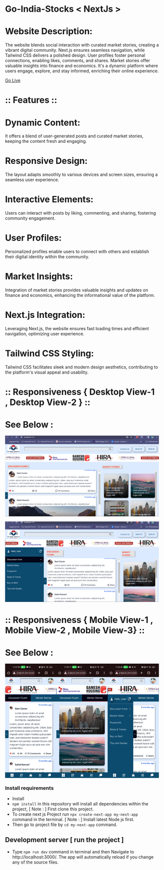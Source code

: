 # Go-India-Stocks < NextJs >

# Website Description:
The website blends social interaction with curated market stories, creating a vibrant digital community. Next.js ensures seamless navigation, while Tailwind CSS delivers a polished design. User profiles foster personal connections, enabling likes, comments, and shares. Market stories offer valuable insights into finance and economics. It's a dynamic platform where users engage, explore, and stay informed, enriching their online experience.

[Go Live](https://go-india-stocks-shahid.vercel.app/)

# :: Features ::

 #  Dynamic Content:
 It offers a blend of user-generated posts and curated market stories, keeping the content fresh and engaging.

 #  Responsive Design: 
 The layout adapts smoothly to various devices and screen sizes, ensuring a seamless user experience.

 #  Interactive Elements: 
 Users can interact with posts by liking, commenting, and sharing, fostering community engagement.

 #  User Profiles:
 Personalized profiles enable users to connect with others and establish their digital identity within the community.

 #  Market Insights:
 Integration of market stories provides valuable insights and updates on finance and economics, enhancing the informational value of the platform.

 #  Next.js Integration:
 Leveraging Next.js, the website ensures fast loading times and efficient navigation, optimizing user experience.

 #  Tailwind CSS Styling:
 Tailwind CSS facilitates sleek and modern design aesthetics, contributing to the platform's visual appeal and usability.

# :: Responsiveness { Desktop View-1 , Desktop View-2 } ::
# See Below :
![Desktop View-1](https://github.com/ShahidAnsari786-tech/go-india-stocks/blob/main/public/repositories/desktop%20view-1.png?raw=true)

![Desktop View-2](https://github.com/ShahidAnsari786-tech/go-india-stocks/blob/main/public/repositories/desktop%20view-2.png?raw=true)

# :: Responsiveness { Mobile View-1 , Mobile View-2 , Mobile View-3} ::
# See Below :
<div style="display: flex;">
  <img src="https://github.com/ShahidAnsari786-tech/go-india-stocks/blob/main/public/repositories/mobile%20view-1.jpg?raw=true" alt="Mobile View-1" style="width: 33.33%;" />
  <img src="https://github.com/ShahidAnsari786-tech/go-india-stocks/blob/main/public/repositories/mobile%20view-2.jpg?raw=true" alt="Mobile View-2" style="width: 33.33%;" />
  <img src="https://github.com/ShahidAnsari786-tech/go-india-stocks/blob/main/public/repositories/mobile%20view-3.jpg?raw=true" alt="Mobile View-3" style="width: 33.33%;" />
</div>


### Install requirements
* Install 
* `npm install` in this repository will install all dependencies within the project,  [ Note : ] First clone this project.
* To create next js Project run `npx create-next-app my-next-app` command in the terminal.    [ Note : ] Install latest Node js first.
* Then go to project file by `cd my-next-app` command.

## Development server [ run the project ]
* Type `npm run dev` command in terminal and then Navigate to http://localhost:3000/. The app will automatically reload if you change any of the source files.


